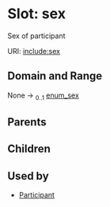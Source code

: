 
# Slot: sex


Sex of participant

URI: [include:sex](https://w3id.org/include/sex)


## Domain and Range

None &#8594;  <sub>0..1</sub> [enum_sex](enum_sex.md)

## Parents


## Children


## Used by

 * [Participant](Participant.md)
